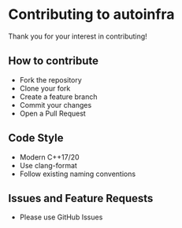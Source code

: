 # Contributing to autoinfra

Thank you for your interest in contributing!

## How to contribute

- Fork the repository
- Clone your fork
- Create a feature branch
- Commit your changes
- Open a Pull Request

## Code Style

- Modern C++17/20
- Use clang-format
- Follow existing naming conventions

## Issues and Feature Requests

- Please use GitHub Issues
